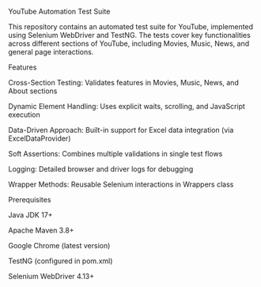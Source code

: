 YouTube Automation Test Suite

This repository contains an automated test suite for YouTube, implemented using Selenium WebDriver and TestNG. The tests cover key functionalities across different sections of YouTube, including Movies, Music, News, and general page interactions.

Features

Cross-Section Testing: Validates features in Movies, Music, News, and About sections

Dynamic Element Handling: Uses explicit waits, scrolling, and JavaScript execution

Data-Driven Approach: Built-in support for Excel data integration (via ExcelDataProvider)

Soft Assertions: Combines multiple validations in single test flows

Logging: Detailed browser and driver logs for debugging

Wrapper Methods: Reusable Selenium interactions in Wrappers class

Prerequisites

Java JDK 17+

Apache Maven 3.8+

Google Chrome (latest version)

TestNG (configured in pom.xml)

Selenium WebDriver 4.13+

